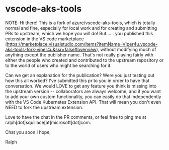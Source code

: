 # vscode-aks-tools

NOTE: Hi there! This is a fork of azure/vscode-aks-tools, which is totally normal and fine, especially for local work and for creating and submitting PRs to upstream, which we hope you will do! But...... you published this extension in the VS code marketplace (https://marketplace.visualstudio.com/items?itemName=Viper4u.vscode-aks-tools-fork-viper4u&ssr=false#overview), without modifying much of anything except the publisher name. That's not really playing fairly with either the people who created and contributed to the upstream repository or to the world of users who might be searching for it. 

Can we get an explanation for the publication? Were you just testing out how this all worked? I've submitted this pr to you in order to have that conversation. We would LOVE to get any feature you think is missing into the upstream version -- collaborators are always welcome, and if you want to add your own custom functionality, you can easily do that independently with the VS Code Kubernetes Extension API. That will mean you don't even NEED to fork the upstream extension. 

Love to have the chat in the PR comments, or feel free to ping me at ralph[dot]squillace[at]microsoft[dot]com. 

Chat you soon I hope, 

Ralph

